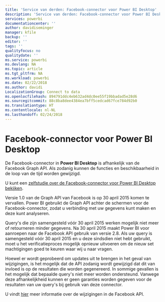 ```yaml
---
title: 'Service van derden: Facebook-connector voor Power BI Desktop'
description: 'Service van derden: Facebook-connector voor Power BI Desktop'
services: powerbi
documentationcenter: ''
author: davidiseminger
manager: kfile
backup: ''
editor: ''
tags: ''
qualityfocus: no
qualitydate: ''
ms.service: powerbi
ms.devlang: NA
ms.topic: article
ms.tgt_pltfrm: NA
ms.workload: powerbi
ms.date: 02/22/2018
ms.author: davidi
LocalizationGroup: Connect to data
ms.openlocfilehash: 894791ddc4eb632ad4dc0ee55f19bbadad5e28d6
ms.sourcegitcommit: 88c8ba8dee4384ea7bff5cedcad67fce784d92b0
ms.translationtype: HT
ms.contentlocale: nl-NL
ms.lasthandoff: 02/24/2018
---
```

# <a name="facebook-connector-for-power-bi-desktop"></a>Facebook-connector voor Power BI Desktop
De Facebook-connector in **Power BI Desktop** is afhankelijk van de Facebook Graph API. Als zodanig kunnen de functies en beschikbaarheid in de loop van de tijd worden gewijzigd.

U kunt een [zelfstudie over de Facebook-connector voor Power BI Desktop bekijken](desktop-tutorial-facebook-analytics.md).

Versie 1.0 van de Graph API van Facebook is op 30 april<sup></sup> 2015 komen te vervallen. Power BI gebruikt de Graph API achter de schermen voor de Facebook-connector, zodat u verbinding met uw gegevens kunt maken en deze kunt analyseren.

Query's die zijn samengesteld vóór 30 april<sup></sup> 2015 werken mogelijk niet meer of retourneren minder gegevens. Na 30 april<sup></sup> 2015 maakt Power BI voor aanroepen naar de Facebook API gebruik van versie 2.8. Als uw query is samengesteld vóór 30 april 2015 en u deze sindsdien niet hebt gebruikt, moet u het verificatieproces mogelijk opnieuw uitvoeren om de nieuw set machtigingen goed te keuren waar wij u naar vragen.

Hoewel er wordt geprobeerd om updates uit te brengen in het geval van wijzigingen, is het mogelijk dat de API zodanig wordt gewijzigd dat dit van invloed is op de resultaten die worden gegenereerd. In sommige gevallen is het mogelijk dat bepaalde query's niet meer worden ondersteund. Vanwege deze afhankelijkheid kunnen er geen garanties worden gegeven voor de resultaten van uw query's bij gebruik van deze connector.

U vindt [hier](https://developers.facebook.com/docs/apps/changelog#v2_0) meer informatie over de wijzigingen in de Facebook API.

